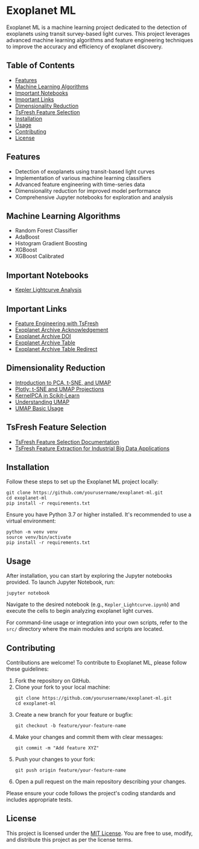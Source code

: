 
</head>
<body>
    <h1>Exoplanet ML</h1>
    <p>Exoplanet ML is a machine learning project dedicated to the detection of exoplanets using transit survey-based light curves. This project leverages advanced machine learning algorithms and feature engineering techniques to improve the accuracy and efficiency of exoplanet discovery.</p>

 <div class="toc section">
        <h2>Table of Contents</h2>
        <ul>
            <li><a href="#features">Features</a></li>
            <li><a href="#machine-learning-algorithms">Machine Learning Algorithms</a></li>
            <li><a href="#important-notebooks">Important Notebooks</a></li>
            <li><a href="#important-links">Important Links</a></li>
            <li><a href="#dimensionality-reduction">Dimensionality Reduction</a></li>
            <li><a href="#tsfresh-feature-selection">TsFresh Feature Selection</a></li>
            <li><a href="#installation">Installation</a></li>
            <li><a href="#usage">Usage</a></li>
            <li><a href="#contributing">Contributing</a></li>
            <li><a href="#license">License</a></li>
        </ul>
    </div>

<div class="section" id="features">
        <h2>Features</h2>
        <ul>
            <li>Detection of exoplanets using transit-based light curves</li>
            <li>Implementation of various machine learning classifiers</li>
            <li>Advanced feature engineering with time-series data</li>
            <li>Dimensionality reduction for improved model performance</li>
            <li>Comprehensive Jupyter notebooks for exploration and analysis</li>
        </ul>
    </div>

<div class="section" id="machine-learning-algorithms">
        <h2>Machine Learning Algorithms</h2>
        <ul>
            <li>Random Forest Classifier</li>
            <li>AdaBoost</li>
            <li>Histogram Gradient Boosting</li>
            <li>XGBoost</li>
            <li>XGBoost Calibrated</li>
        </ul>
    </div>

<div class="section" id="important-notebooks">
        <h2>Important Notebooks</h2>
        <ul>
            <li><a href="https://spacetelescope.github.io/notebooks/notebooks/MAST/Kepler/Kepler_Lightcurve/kepler_lightcurve.html" target="_blank" rel="noopener noreferrer">Kepler Lightcurve Analysis</a></li>
            <!-- Add more notebooks here as needed -->
        </ul>
    </div>

<div class="section" id="important-links">
        <h2>Important Links</h2>
        <ul>
            <li><a href="https://www.rasgoml.com/feature-engineering-tutorials/how-to-create-time-series-features-with-tsfresh" target="_blank" rel="noopener noreferrer">Feature Engineering with TsFresh</a></li>
            <li><a href="https://exoplanetarchive.ipac.caltech.edu/docs/acknowledge.html" target="_blank" rel="noopener noreferrer">Exoplanet Archive Acknowledgement</a></li>
            <li><a href="https://exoplanetarchive.ipac.caltech.edu/docs/doi.html" target="_blank" rel="noopener noreferrer">Exoplanet Archive DOI</a></li>
            <li><a href="https://exoplanetarchive.ipac.caltech.edu/cgi-bin/TblView/nph-tblView?app=ExoTbls&config=kep_conf_names" target="_blank" rel="noopener noreferrer">Exoplanet Archive Table</a></li>
            <li><a href="https://exoplanetarchive.ipac.caltech.edu/docs/table-redirect.html" target="_blank" rel="noopener noreferrer">Exoplanet Archive Table Redirect</a></li>
        </ul>
    </div>

<div class="section" id="dimensionality-reduction">
        <h2>Dimensionality Reduction</h2>
        <ul>
            <li><a href="https://www.kaggle.com/code/samuelcortinhas/intro-to-pca-t-sne-umap" target="_blank" rel="noopener noreferrer">Introduction to PCA, t-SNE, and UMAP</a></li>
            <li><a href="https://plotly.com/python/t-sne-and-umap-projections/" target="_blank" rel="noopener noreferrer">Plotly: t-SNE and UMAP Projections</a></li>
            <li><a href="https://scikit-learn.org/stable/modules/generated/sklearn.decomposition.KernelPCA.html" target="_blank" rel="noopener noreferrer">KernelPCA in Scikit-Learn</a></li>
            <li><a href="https://pair-code.github.io/understanding-umap/" target="_blank" rel="noopener noreferrer">Understanding UMAP</a></li>
            <li><a href="https://umap-learn.readthedocs.io/en/latest/basic_usage.html" target="_blank" rel="noopener noreferrer">UMAP Basic Usage</a></li>
        </ul>
    </div>

<div class="section" id="tsfresh-feature-selection">
        <h2>TsFresh Feature Selection</h2>
        <ul>
            <li><a href="https://tsfresh.readthedocs.io/en/latest/api/tsfresh.feature_selection.html" target="_blank" rel="noopener noreferrer">TsFresh Feature Selection Documentation</a></li>
            <li><a href="https://blog.mindmetawithminesh.com/tsfresh-feature-extraction-by-distributed-and-parallel-means-for-industrial-big-data-applications-d84e97047024" target="_blank" rel="noopener noreferrer">TsFresh Feature Extraction for Industrial Big Data Applications</a></li>
        </ul>
    </div>

<div class="section" id="installation">
        <h2>Installation</h2>
        <p>Follow these steps to set up the Exoplanet ML project locally:</p>
        <pre><code>git clone https://github.com/yourusername/exoplanet-ml.git
cd exoplanet-ml
pip install -r requirements.txt
</code></pre>
        <p>Ensure you have Python 3.7 or higher installed. It's recommended to use a virtual environment:</p>
        <pre><code>python -m venv venv
source venv/bin/activate  <!-- On Windows use `venv\Scripts\activate` -->
pip install -r requirements.txt
</code></pre>
    </div>

<div class="section" id="usage">
        <h2>Usage</h2>
        <p>After installation, you can start by exploring the Jupyter notebooks provided. To launch Jupyter Notebook, run:</p>
        <pre><code>jupyter notebook
</code></pre>
        <p>Navigate to the desired notebook (e.g., <code>Kepler_Lightcurve.ipynb</code>) and execute the cells to begin analyzing exoplanet light curves.</p>
        <p>For command-line usage or integration into your own scripts, refer to the <code>src/</code> directory where the main modules and scripts are located.</p>
    </div>

<div class="section" id="contributing">
        <h2>Contributing</h2>
        <p>Contributions are welcome! To contribute to Exoplanet ML, please follow these guidelines:</p>
        <ol>
            <li>Fork the repository on GitHub.</li>
            <li>Clone your fork to your local machine:</li>
            <pre><code>git clone https://github.com/yourusername/exoplanet-ml.git
cd exoplanet-ml
</code></pre>
            <li>Create a new branch for your feature or bugfix:</li>
            <pre><code>git checkout -b feature/your-feature-name
</code></pre>
            <li>Make your changes and commit them with clear messages:</li>
            <pre><code>git commit -m "Add feature XYZ"
</code></pre>
            <li>Push your changes to your fork:</li>
            <pre><code>git push origin feature/your-feature-name
</code></pre>
            <li>Open a pull request on the main repository describing your changes.</li>
        </ol>
        <p>Please ensure your code follows the project's coding standards and includes appropriate tests.</p>
    </div>

<div class="section" id="license">
        <h2>License</h2>
        <p>This project is licensed under the <a href="LICENSE" target="_blank" rel="noopener noreferrer">MIT License</a>. You are free to use, modify, and distribute this project as per the license terms.</p>
    </div>
</body>
</html>
